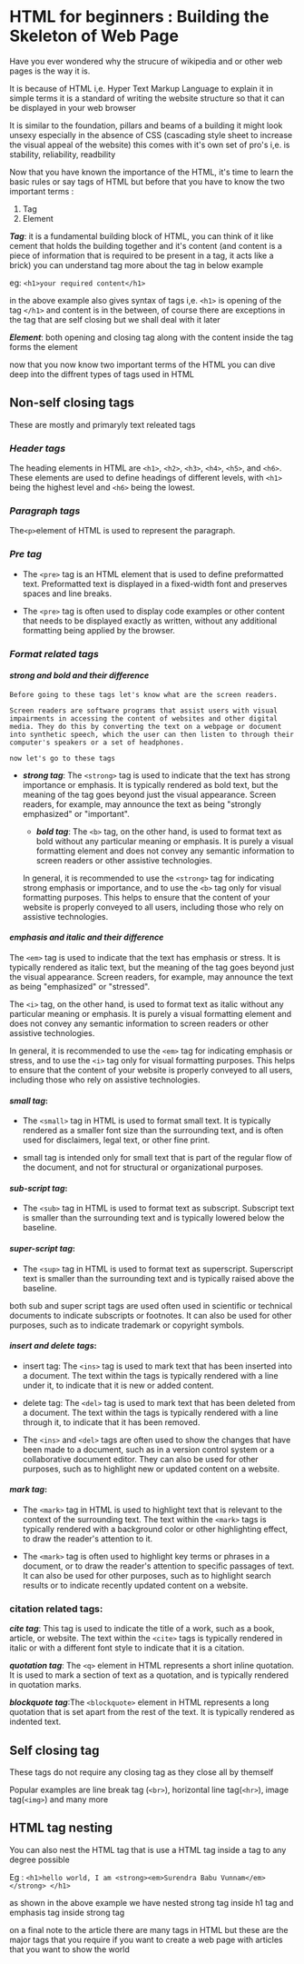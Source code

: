 # HTML for beginners : Building the Skeleton of Web Page

Have you ever wondered why the strucure of wikipedia and or other web pages is the way it is.

It is because of HTML i,e. Hyper Text Markup Language to explain it in simple terms it is a standard of writing the website structure so that it can be displayed in your web browser

It is similar to the foundation, pillars and beams of a building it might look unsexy especially in the absence of CSS (cascading style sheet to increase the visual appeal of the website) this comes with it's own set of pro's i,e. is stability, reliability, readbility 

Now that you have known the importance of the HTML, it's time to learn the basic rules or say tags of HTML but before that you have to know the two important terms : 
1. Tag
2. Element

**_Tag_**: it is a fundamental building block of HTML, you can think of it like cement that holds the building together and it's content (and content is a piece of information that is required to be present in a tag, it acts like a brick) you can understand tag more about the tag in below example

eg: `<h1>your required content</h1>` 

in the above example also gives syntax of tags i,e. `<h1>` is opening of the tag `</h1>` and content is in the between, of course there are exceptions in the tag that are self closing but we shall deal with it later

**_Element_**: both opening and closing tag along with the content inside the tag forms the element 

now that you now know two important terms of the HTML you can dive deep into the diffrent types of tags used in HTML 

## Non-self closing tags

These are mostly and primaryly text releated tags

### **_Header tags_**
The heading elements in HTML are `<h1>`, `<h2>`, `<h3>`, `<h4>`, `<h5>`, and `<h6>`. These elements are used to define headings of different levels, with `<h1>` being the highest level and `<h6>` being the lowest.

### **_Paragraph tags_**
The` <p> `element of HTML is used to represent the paragraph.

### **_Pre tag_**

- The `<pre>` tag is an HTML element that is used to define preformatted text. Preformatted text is displayed in a fixed-width font and preserves spaces and line breaks.

- The `<pre>` tag is often used to display code examples or other content that needs to be displayed exactly as written, without any additional formatting being applied by the browser.

### **_Format related tags_** 
####  **_strong and bold and their difference_**

    Before going to these tags let's know what are the screen readers.

    Screen readers are software programs that assist users with visual impairments in accessing the content of websites and other digital media. They do this by converting the text on a webpage or document into synthetic speech, which the user can then listen to through their computer's speakers or a set of headphones.

    now let's go to these tags

- **_strong tag_**:
    The `<strong>` tag is used to indicate that the text has strong importance or emphasis. It is typically rendered as bold text, but the meaning of the tag goes beyond just the visual appearance. Screen readers, for example, may announce the text as being "strongly emphasized" or "important".

    - **_bold tag_**:
    The `<b>` tag, on the other hand, is used to format text as bold without any particular meaning or emphasis. It is purely a visual formatting element and does not convey any semantic information to screen readers or other assistive technologies.

    In general, it is recommended to use the `<strong>` tag for indicating strong emphasis or importance, and to use the `<b>` tag only for visual formatting purposes. This helps to ensure that the content of your website is properly conveyed to all users, including those who rely on assistive technologies.

#### **_emphasis and italic and their difference_**

The `<em>` tag is used to indicate that the text has emphasis or stress. It is typically rendered as italic text, but the meaning of the tag goes beyond just the visual appearance. Screen readers, for example, may announce the text as being "emphasized" or "stressed".

The `<i>` tag, on the other hand, is used to format text as italic without any particular meaning or emphasis. It is purely a visual formatting element and does not convey any semantic information to screen readers or other assistive technologies.

In general, it is recommended to use the `<em>` tag for indicating emphasis or stress, and to use the `<i>` tag only for visual formatting purposes. This helps to ensure that the content of your website is properly conveyed to all users, including those who rely on assistive technologies.

#### **_small tag_**:

- The `<small>` tag in HTML is used to format small text. It is typically rendered as a smaller font size than the surrounding text, and is often used for disclaimers, legal text, or other fine print.

- small tag  is intended only for small text that is part of the regular flow of the document, and not for structural or organizational purposes.

#### **_sub-script tag_**:

- The `<sub>` tag in HTML is used to format text as subscript. Subscript text is smaller than the surrounding text and is typically lowered below the baseline.

#### **_super-script tag_**:

- The `<sup>` tag in HTML is used to format text as superscript. Superscript text is smaller than the surrounding text and is typically raised above the baseline.

both sub and super script tags are used often used in scientific or technical documents to indicate subscripts or footnotes. It can also be used for other purposes, such as to indicate trademark or copyright symbols.

#### **_insert and delete tags_**:

- insert tag: The `<ins>` tag is used to mark text that has been inserted into a document. The text within the tags is typically rendered with a line under it, to indicate that it is new or added content.

- delete tag: The `<del>` tag is used to mark text that has been deleted from a document. The text within the tags is typically rendered with a line through it, to indicate that it has been removed.

- The `<ins>` and `<del>` tags are often used to show the changes that have been made to a document, such as in a version control system or a collaborative document editor. They can also be used for other purposes, such as to highlight new or updated content on a website.

#### **_mark tag_**:

- The `<mark>` tag in HTML is used to highlight text that is relevant to the context of the surrounding text. The text within the `<mark>` tags is typically rendered with a background color or other highlighting effect, to draw the reader's attention to it.

- The `<mark>` tag is often used to highlight key terms or phrases in a document, or to draw the reader's attention to specific passages of text. It can also be used for other purposes, such as to highlight search results or to indicate recently updated content on a website.

### **citation related tags**:

**_cite tag_**:  This tag is used to indicate the title of a work, such as a book, article, or website. The text within the `<cite>` tags is typically rendered in italic or with a different font style to indicate that it is a citation.

**_quotation tag_**: The `<q>` element in HTML represents a short inline quotation. It is used to mark a section of text as a quotation, and is typically rendered in quotation marks. 

**_blockquote tag_**:The `<blockquote>` element in HTML represents a long quotation that is set apart from the rest of the text. It is typically rendered as indented text.

## Self closing tag 

These tags do not require any closing tag as they close all by themself

Popular examples are line break tag (`<br>`), horizontal line tag(`<hr>`), image tag(`<img>`) and many more

## HTML tag nesting

You can also nest the HTML tag that is use a HTML tag inside a tag to any degree possible 

Eg : `<h1>hello world, I am <strong><em>Surendra Babu Vunnam</em></strong> </h1>`

as shown in the above example we have nested strong tag inside h1 tag and emphasis tag inside strong tag

on a final note to the article there are many tags in HTML but these are the major tags that you require if you want to create a web page with articles that you want to show the world



